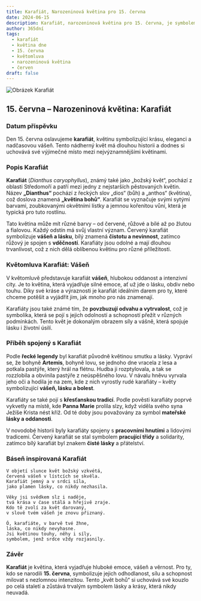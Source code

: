 ```yaml
---
title: Karafiát, Narozeninová květina pro 15. června
date: 2024-06-15
description: Karafiát, narozeninová květina pro 15. června, je symbolem Vášeň. Objevte její jedinečný význam, fascinující příběhy a poezii, která oslavuje její krásu.
author: 365dní
tags:
  - karafiát
  - květina dne
  - 15. června
  - květomluva
  - narozeninová květina
  - červen
draft: false
---
```


![Obrázek Karafiát](https://cdn.pixabay.com/photo/2023/01/06/21/34/carnation-7702161_640.jpg#center)

## 15. června – Narozeninová květina: Karafiát

### Datum příspěvku

Den 15. června oslavujeme **karafiát**, květinu symbolizující krásu, eleganci a nadčasovou vášeň. Tento nádherný květ má dlouhou historii a dodnes si uchovává své výjimečné místo mezi nejvýznamnějšími květinami.

### Popis Karafiát

**Karafiát** (_Dianthus caryophyllus_), známý také jako „božský květ“, pochází z oblasti Středomoří a patří mezi jedny z nejstarších pěstovaných květin. Název **„Dianthus“** pochází z řeckých slov „dios“ (bůh) a „anthos“ (květina), což doslova znamená **„květina bohů“**. Karafiát se vyznačuje svými sytými barvami, zoubkovanými okvětními lístky a jemnou kořenitou vůní, která je typická pro tuto rostlinu.

Tato květina může mít různé barvy – od červené, růžové a bílé až po žlutou a fialovou. Každý odstín má svůj vlastní význam. Červený karafiát symbolizuje **vášeň a lásku**, bílý znamená **čistotu a nevinnost**, zatímco růžový je spojen s **vděčností**. Karafiáty jsou odolné a mají dlouhou trvanlivost, což z nich dělá oblíbenou květinu pro různé příležitosti.

### Květomluva Karafiát: Vášeň

V květomluvě představuje karafiát **vášeň**, hlubokou oddanost a intenzivní city. Je to květina, která vyjadřuje silné emoce, ať už jde o lásku, obdiv nebo touhu. Díky své kráse a výraznosti je karafiát ideálním darem pro ty, které chceme potěšit a vyjádřit jim, jak mnoho pro nás znamenají.

Karafiáty jsou také známé tím, že **povzbuzují odvahu a vytrvalost**, což je symbolika, která se pojí s jejich odolností a schopností přežít v různých podmínkách. Tento květ je dokonalým obrazem síly a vášně, která spojuje lásku i životní úsilí.

### Příběh spojený s Karafiát

Podle **řecké legendy** byl karafiát původně květinou smutku a lásky. Vypráví se, že bohyně **Artemis**, bohyně lovu, se jednoho dne vracela z lesa a potkala pastýře, který hrál na flétnu. Hudba ji rozptylovala, a tak se rozzlobila a obvinila pastýře z neúspěšného lovu. V návalu hněvu vyrvala jeho oči a hodila je na zem, kde z nich vyrostly rudé karafiáty – květy symbolizující **vášeň, lásku a bolest**.

Karafiáty se také pojí s **křesťanskou tradicí**. Podle pověsti karafiáty poprvé vykvetly na místě, kde **Panna Marie** prolila slzy, když viděla svého syna Ježíše Krista nést kříž. Od té doby jsou považovány za symbol **mateřské lásky a oddanosti**.

V novodobé historii byly karafiáty spojeny s **pracovními hnutími** a lidovými tradicemi. Červený karafiát se stal symbolem **pracující třídy** a solidarity, zatímco bílý karafiát byl znakem **čisté lásky** a přátelství.

### Báseň inspirovaná Karafiát

```
V objetí slunce květ božský vzkvétá,  
červená vášeň v lístcích se skvěla.  
Karafiát jemný a v srdci síla,  
jako plamen lásky, co nikdy nezhasila.  

Věky jsi svědkem slz i naděje,  
tvá krása v čase stálá a hřejivě zraje.  
Kdo tě zvolí za květ darovaný,  
v slově tvém vášeň je znovu přiznaný.  

Ó, karafiáte, v barvě tvé žhne,  
láska, co nikdy nevyhasne.  
Jsi květinou touhy, něhy i síly,  
symbolem, jenž srdce vždy rozjasnily.  
```

### Závěr

**Karafiát** je květina, která vyjadřuje hluboké emoce, vášeň a věrnost. Pro ty, kdo se narodili **15. června**, symbolizuje jejich odhodlanost, sílu a schopnost milovat s nezlomnou intenzitou. Tento „květ bohů“ si uchovává své kouzlo po celá staletí a zůstává trvalým symbolem lásky a krásy, která nikdy neuvadá.
